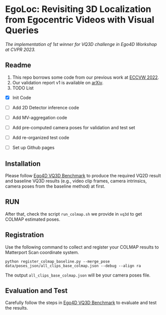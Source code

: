 # EgoLoc: Revisiting 3D Localization from Egocentric Videos with Visual Queries

*The implementation of 1st winner for VQ3D challenge in Ego4D Workshop at CVPR 2023.*

## Readme

1. This repo borrows some code from our previous work at [ECCVW 2022](https://github.com/Wayne-Mai/VQ3D_ECCVW2022).
2. Our validation report v1 is available on [arXiv](https://arxiv.org/abs/2212.06969).
3. TODO List
- [x] Init Code
- [ ] Add 2D Detector inference code
- [ ] Add MV-aggregation code
- [ ] Add pre-computed camera poses for validation and test set
- [ ] Add re-organized test code
- [ ] Set up Github pages


## Installation
Please follow [Ego4D VQ3D Benchmark](https://github.com/EGO4D/episodic-memory/blob/main/VQ3D/README.md) to produce the required VQ2D result and baseline VQ3D results (e.g., video clip frames, camera intrinsics, camera poses from the baseline method) at first.

## RUN
After that, check the script `run_colmap.sh` we provide in `vq3d` to get COLMAP estimated poses.
## Registration
Use the following command to collect and register your COLMAP results to Matterport Scan coordinate system.

```
python register_colmap_baseline.py --merge_pose data/poses_json/all_clips_base_colmap.json --debug --align ra

```
The output `all_clips_base_colmap.json` will be your camera poses file.

## Evaluation and Test
Carefully follow the steps in [Ego4D VQ3D Benchmark](https://github.com/EGO4D/episodic-memory/blob/main/VQ3D/README.md) to evaluate and test the results.